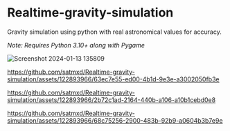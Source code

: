 # Realtime-gravity-simulation
Gravity simulation using python with real astronomical values for accuracy.

*Note: Requires Python 3.10+ along with Pygame*


![Screenshot 2024-01-13 135809](https://github.com/satmxd/Realtime-gravity-simulation/assets/122893966/a01757cb-b891-4c84-8260-1b5735834f1e)

https://github.com/satmxd/Realtime-gravity-simulation/assets/122893966/63ec7e55-ed00-4b1d-9e3e-a3002050fb3e



https://github.com/satmxd/Realtime-gravity-simulation/assets/122893966/2b72c1ad-2164-440b-a106-a10b1cebd0e8


https://github.com/satmxd/Realtime-gravity-simulation/assets/122893966/68c75256-2900-483b-92b9-a0604b3b7e9e

